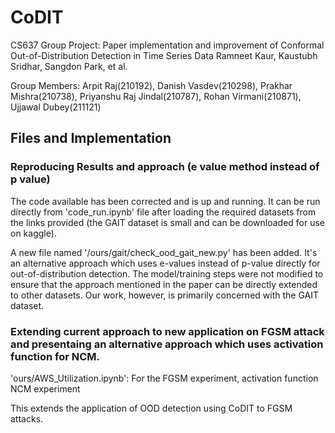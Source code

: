# CoDIT
CS637 Group Project: Paper implementation and improvement of Conformal Out-of-Distribution Detection in Time Series Data Ramneet Kaur, Kaustubh Sridhar, Sangdon Park, et al.

Group Members: Arpit Raj(210192), Danish Vasdev(210298), Prakhar Mishra(210738), Priyanshu Raj Jindal(210787), Rohan Virmani(210871), Ujjawal Dubey(211121)
## Files and Implementation
### Reproducing Results and approach (e value method instead of p value)
The code available has been corrected and is up and running. It can be run directly from 'code_run.ipynb' file after loading the required datasets from the links provided (the GAIT dataset is small and can be downloaded for use on kaggle).

A new file named '/ours/gait/check_ood_gait_new.py' has been added. It's an alternative approach which uses e-values instead of p-value directly for out-of-distribution detection. The model/training steps were not modified to ensure that the approach mentioned in the paper can be directly extended to other datasets. Our work, however, is primarily concerned with the GAIT dataset.
### Extending current approach to new application on FGSM attack and presentaing an alternative approach which uses activation function for NCM. 
'ours/AWS_Utilization.ipynb': For the FGSM experiment, activation function NCM experiment

This extends the application of OOD detection using CoDIT to FGSM attacks.
